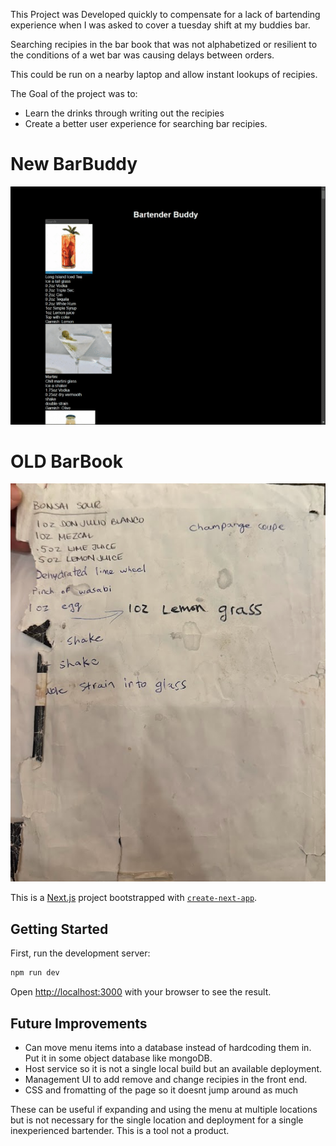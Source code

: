This Project was Developed quickly to compensate for a lack of bartending experience when I was asked to cover a tuesday shift at my buddies bar.

Searching recipies in the bar book that was not alphabetized or resilient to the conditions of a wet bar was causing delays between orders.

This could be run on a nearby laptop and allow instant lookups of recipies. 

The Goal of the project was to:
- Learn the drinks through writing out the recipies 
- Create a better user experience for searching bar recipies.

# New BarBuddy
![new Menu](./public/newMenu.gif)

# OLD BarBook
![old menu](./public/oldMenu.png)


This is a [Next.js](https://nextjs.org/) project bootstrapped with [`create-next-app`](https://github.com/vercel/next.js/tree/canary/packages/create-next-app).

## Getting Started

First, run the development server:

```bash
npm run dev
```

Open [http://localhost:3000](http://localhost:3000) with your browser to see the result.

## Future Improvements
- Can move menu items into a database instead of hardcoding them in. Put it in some object database like mongoDB.
- Host service so it is not a single local build but an available deployment.
- Management UI to add remove and change recipies in the front end.
- CSS and fromatting of the page so it doesnt jump around as much

These can be useful if expanding and using the menu at multiple locations but is not necessary for the single location and deployment for a single inexperienced bartender. This is a tool not a product.